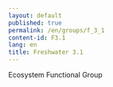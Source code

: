 ```yaml
---
layout: default
published: true
permalink: /en/groups/f_3_1
content-id: F3.1
lang: en
title: Freshwater 3.1
---
```


Ecosystem Functional Group
